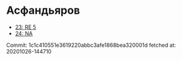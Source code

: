 # Асфандьяров
- [23: RE 5](23.md)
- [24: NA](24.md)

Commit: 1c1c410551e3619220abbc3afe1868bea320001d
 fetched at: 20201026-144710
